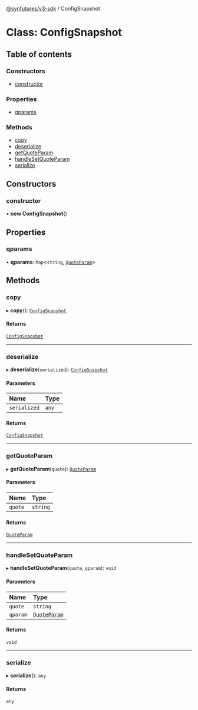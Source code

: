 [@synfutures/v3-sdk](../README.md) / ConfigSnapshot

# Class: ConfigSnapshot

## Table of contents

### Constructors

- [constructor](ConfigSnapshot.md#constructor)

### Properties

- [qparams](ConfigSnapshot.md#qparams)

### Methods

- [copy](ConfigSnapshot.md#copy)
- [deserialize](ConfigSnapshot.md#deserialize)
- [getQuoteParam](ConfigSnapshot.md#getquoteparam)
- [handleSetQuoteParam](ConfigSnapshot.md#handlesetquoteparam)
- [serialize](ConfigSnapshot.md#serialize)

## Constructors

### constructor

• **new ConfigSnapshot**()

## Properties

### qparams

• **qparams**: `Map`<`string`, [`QuoteParam`](../interfaces/QuoteParam.md)\>

## Methods

### copy

▸ **copy**(): [`ConfigSnapshot`](ConfigSnapshot.md)

#### Returns

[`ConfigSnapshot`](ConfigSnapshot.md)

___

### deserialize

▸ **deserialize**(`serialized`): [`ConfigSnapshot`](ConfigSnapshot.md)

#### Parameters

| Name | Type |
| :------ | :------ |
| `serialized` | `any` |

#### Returns

[`ConfigSnapshot`](ConfigSnapshot.md)

___

### getQuoteParam

▸ **getQuoteParam**(`quote`): [`QuoteParam`](../interfaces/QuoteParam.md)

#### Parameters

| Name | Type |
| :------ | :------ |
| `quote` | `string` |

#### Returns

[`QuoteParam`](../interfaces/QuoteParam.md)

___

### handleSetQuoteParam

▸ **handleSetQuoteParam**(`quote`, `qparam`): `void`

#### Parameters

| Name | Type |
| :------ | :------ |
| `quote` | `string` |
| `qparam` | [`QuoteParam`](../interfaces/QuoteParam.md) |

#### Returns

`void`

___

### serialize

▸ **serialize**(): `any`

#### Returns

`any`
